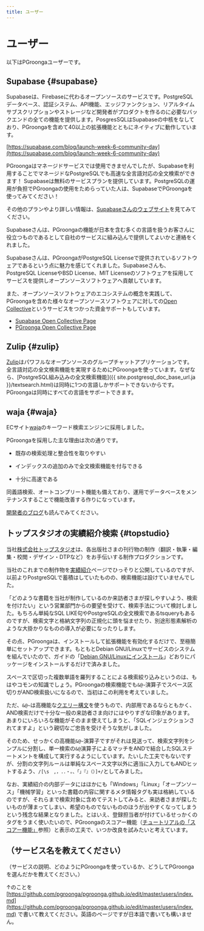 ```yaml
---
title: ユーザー
---
```


# ユーザー

以下はPGroongaユーザーです。

## Supabase {#supabase}

Supabaseは、Firebaseに代わるオープンソースのサービスです。PostgreSQLデータベース、認証システム、API機能、エッジファンクション、リアルタイムサブスクリプションやストレージなど開発者がプロダクトを作るのに必要なバックエンドの全ての機能を提供します。PosgresSQLはSupabaseの中核をなしており、PGroongaを含めて40以上の拡張機能とともにネイティブに動作しています。

[https://supabase.com/blog/launch-week-6-community-day](https://supabase.com/blog/launch-week-6-community-day)

PGroongaはマネージドサービスでは使用できませんでしたが、Supabaseを利用することでマネージドなPostgreSQLでも高速な全言語対応の全文検索ができます！
Supabaseは無料のサービスプランを提供しています。PostgreSQLの運用が負担でPGroongaの使用をためらっていた人は、SupabaseでPGroongaを使ってみてください！

その他のプランやより詳しい情報は、[Supabaseさんのウェブサイト](https://supabase.com/pricing)を見てみてください。 

Supabaseさんは、PGroongaの機能が日本を含む多くの言語を扱うお客さんに役立つものであるとして自社のサービスに組み込んで提供してよいかと連絡をくれました。

Supabaseさんは、PGroongaがPostgreSQL Licenseで提供されているソフトウェアであるという点に魅力を感じてくれました。Supabaseさんも、PostgreSQL LicenseやBSD License、MIT Licenseのソフトウェアを採用してサービスを提供しオープンソースソフトウェアへ貢献しています。

また、オープンソースソフトウェアのエコシステムの概念を実践して、PGroongaを含めた様々なオープンソースソフトウェアに対しての[Open Collective](https://opencollective.com/)というサービスをつかった資金サポートもしています。

* [Supabase Open Collective Page](https://opencollective.com/supabase)
* [PGroonga Open Collective Page](https://opencollective.com/pgroonga)

## Zulip {#zulip}

[Zulip](https://zulip.org/)はパワフルなオープンソースのグループチャットアプリケーションです。全言語対応の全文検索機能を実現するためにPGroongaを使っています。なぜなら、[PostgreSQL組み込みの全文検索機能]({{ site.postgresql_doc_base_url.ja }}/textsearch.html)は同時に1つの言語しかサポートできないからです。PGroongaは同時にすべての言語をサポートできます。

## waja {#waja}

ECサイト[waja](https://www.waja.co.jp/)のキーワード検索エンジンに採用しました。

PGroongaを採用した主な理由は次の通りです。

  * 既存の検索処理と整合性を取りやすい

  * インデックスの追加のみで全文検索機能を付与できる

  * 十分に高速である

同義語検索、オートコンプリート機能も備えており、運用でデータベースをメンテナンスすることで機能改善する作りになっています。

[開発者のブログ](https://www.waja.co.jp/corp/6359)も読んでみてください。

## トップスタジオの実績紹介検索 {#topstudio}

当社[株式会社トップスタジオ](https://www.topstudio.co.jp/)は、各出版社さまの刊行物の制作（翻訳・執筆・編集・校閲・デザイン・DTPなど）をお手伝いする制作プロダクションです。

当社のこれまでの制作物を[実績紹介](https://www.topstudio.co.jp/books/)ページでひっそりと公開しているのですが、以前よりPostgreSQLで蓄積はしていたものの、検索機能は設けていませんでした。

「どのような書籍を当社が制作しているのか来訪者さまが探しやすいよう、検索を付けたい」という営業部門からの要望を受けて、検索手法について検討しました。もちろん単純なSQL LIKE句やPostgreSQLの全文検索であるtsqueryもあるのですが、検索文字と格納文字列の正規化に頭を悩ませたり、別途形態素解析のような大掛かりなものの導入が必要になったりします。

その点、PGroongaは、インストールして拡張機能を有効化するだけで、至極簡単にセットアップできます。もともとDebian GNU/Linuxでサービスのシステムを組んでいたので、ガイドの「[Debian GNU/Linuxにインストール][install-debian]」どおりにパッケージをインストールするだけで済みました。

スペースで区切った複数単語を羅列することによる検索絞り込みというのは、もはやコモンの知識でしょう。PGroongaの検索機能でも`&@~`演算子でスペース区切りがAND検索扱いになるので、当初はこの利用を考えていました。

ただ、`&@~`は高機能な[クエリー構文][groonga-query-syntax]を使うもので、内部用であるならともかく、AND検索だけで十分な一般の来訪者さま向けにはやりすぎな印象があります。あまりにいろいろな機能がそのまま使えてしまうと、「SQLインジェクションされてますよ」という親切なご忠告を受けそうな気がしました。

そのため、せっかくの高機能`&@~`演算子ですがそれは見送って、検索文字列をシンプルに分割し、単一検索の`&@`演算子によるマッチをANDで結合したSQLステートメントを構成して実行するようにしています。たいした工夫でもないですが、分割の文字列ルールは単純なスペース文字以外に適当に入力してもANDヒットするよう、`/[\s　,，.．・。、「」『』（）]+/`としてみました。

なお、実績紹介の内部データにはほかにも「Windows」「Linux」「オープンソース」「機械学習」といった書籍の内容に関するメタ情報タグも実は格納しているのですが、それらまで検索対象に含めてテストしてみると、来訪者さまが探したいものが薄まってしまい、希望のものでないもののほうが出やすくなってしまうという残念な結果となりました。とはいえ、登録担当者が付けているせっかくのタグをうまく使いたいので、PGroongaのスコアー機能（[チュートリアルの「スコアー機能」][tutorial-score]参照）と表示の工夫で、いつか改良を試みたいと考えています。

## （サービス名を教えてください）

（サービスの説明、どのようにPGroongaを使っているか、どうしてPGroongaを選んだかを教えてください。）

↑のことを [https://github.com/pgroonga/pgroonga.github.io/edit/master/users/index.md](https://github.com/pgroonga/pgroonga.github.io/edit/master/users/index.md) で書いて教えてください。英語のページですが日本語で書いても構いません。

[install-debian]: ../install/debian.html

[groonga-query-syntax]: https://groonga.org/ja/docs/reference/grn_expr/query_syntax.html

[tutorial-score]:../tutorial/#score
